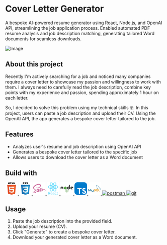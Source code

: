 # Cover Letter Generator

A bespoke AI-powered resume generator using React, Node.js, and OpenAI API, streamlining the job application process. Enabled automated PDF resume analysis and job description matching, generating tailored Word documents for seamless downloads.

<img width="635" alt="Image" src="https://github.com/user-attachments/assets/9f363460-80b3-43ed-aa55-a7d835f7e822" />

## About this project
Recently I'm actively searching for a job and noticed many companies require a cover letter to showcase my passion and willingness to work with them. I always need to carefully read the job description, combine key points with my experience and passion, spending approximately 1 hour on each letter.

So, I decided to solve this problem using my technical skills 🤓. In this project, users can paste a job description and upload their CV. Using the OpenAI API, the app generates a bespoke cover letter tailored to the job.

## Features
- Analyzes user's resume and job description using OpenAI API
- Generates a bespoke cover letter tailored to the specific job
- Allows users to download the cover letter as a Word document

## Build with
<p align="left">
  <a href="https://www.w3.org/html/" target="_blank" rel="noreferrer"> <img src="https://raw.githubusercontent.com/devicons/devicon/master/icons/html5/html5-original-wordmark.svg" alt="html5" width="40" height="40"/> </a> 
  <a href="https://www.w3schools.com/css/" target="_blank" rel="noreferrer"> <img src="https://raw.githubusercontent.com/devicons/devicon/master/icons/css3/css3-original-wordmark.svg" alt="css3" width="40" height="40"/> </a> 
  <a href="https://sass-lang.com" target="_blank" rel="noreferrer"> <img src="https://raw.githubusercontent.com/devicons/devicon/master/icons/sass/sass-original.svg" alt="sass" width="40" height="40"/> </a>
  <a href="https://reactjs.org/" target="_blank" rel="noreferrer"> <img src="https://raw.githubusercontent.com/devicons/devicon/master/icons/react/react-original-wordmark.svg" alt="react" width="40" height="40"/> </a> 
  <a href="https://nodejs.org" target="_blank" rel="noreferrer"> <img src="https://raw.githubusercontent.com/devicons/devicon/master/icons/nodejs/nodejs-original-wordmark.svg" alt="nodejs" width="40" height="40"/> </a> 
  <a href="https://developer.mozilla.org/en-US/docs/Web/JavaScript" target="_blank" rel="noreferrer"> <img src="https://github.com/tandpfun/skill-icons/blob/main/icons/TypeScript.svg" alt="typescript" width="40" height="40"/> </a> 
  <a href="https://www.mysql.com/" target="_blank" rel="noreferrer"> <img src="https://raw.githubusercontent.com/devicons/devicon/master/icons/mysql/mysql-original-wordmark.svg" alt="mysql" width="40" height="40"/> </a> 
  <a href="https://postman.com" target="_blank" rel="noreferrer"> <img src="https://www.vectorlogo.zone/logos/getpostman/getpostman-icon.svg" alt="postman" width="40" height="40"/> </a> 
  <a href="https://git-scm.com/" target="_blank" rel="noreferrer"> <img src="https://www.vectorlogo.zone/logos/git-scm/git-scm-icon.svg" alt="git" width="40" height="40"/> </a> 
</p>

## Usage
1. Paste the job description into the provided field.
2. Upload your resume (CV).
3. Click "Generate" to create a bespoke cover letter.
4. Download your generated cover letter as a Word document.
